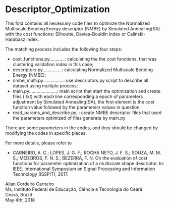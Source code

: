 # Descriptor_Optimization
This fold contains all necessary code files to optimize the Normalized Multiscale Bending Energy descriptor (NMBE) by Simulated Annealing(SA) with the cost functions: Silhoutte, Davies-Bouldin index or Calinski-Harabasz index.

The matching process includes the following four steps:

* cost_functions.py............: calculating the the cost functions, that was clustering validation index in this case;
* descriptors.py...............: calculating Normalized Multiscale Bending Energy (NMBE);
* nmbe_multi.py................: use descriptors.py script to describe all dataset using multiple process;
* main.py......................: main script that start the optimization and create files (.txt) with each line corresponding a epoch of parameters adjustment by Simulated Annealing(SA), the first element is the cost function value followed by the parameters values in question;
* read_params_and_describe.py..: create NMBE descriptor files that used the parameters optimized of files generate by main.py

There are some parameters in the codes, and they should be changed by modifying the codes in specific places.


For more details, please refer to
* CARNEIRO, A. C.; LOPES, J. G. F.; ROCHA NETO, J. F. S.; SOUZA, M. M. S.; MEDEIROS, F. N. S.; BEZERRA, F. N. On the evaluation of cost functions for parameter optimization of a multiscale shape descriptor. In: IEEE. International Symposium on Signal Processing and
Information Technology (ISSPIT), 2017.  


Allan Cordeiro Carneiro  
Ms, Instituto Federal de Educação, Ciência e Tecnologia do Ceará  
Ceará, Brazil  
May 4th, 2018
